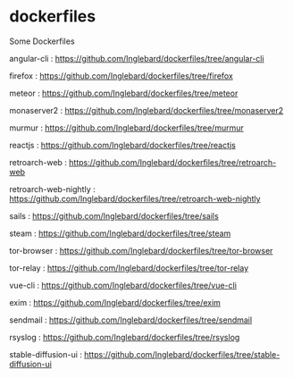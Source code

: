 # dockerfiles
Some Dockerfiles



angular-cli : https://github.com/Inglebard/dockerfiles/tree/angular-cli

firefox : https://github.com/Inglebard/dockerfiles/tree/firefox

meteor : https://github.com/Inglebard/dockerfiles/tree/meteor

monaserver2 : https://github.com/Inglebard/dockerfiles/tree/monaserver2

murmur : https://github.com/Inglebard/dockerfiles/tree/murmur

reactjs : https://github.com/Inglebard/dockerfiles/tree/reactjs

retroarch-web : https://github.com/Inglebard/dockerfiles/tree/retroarch-web

retroarch-web-nightly : https://github.com/Inglebard/dockerfiles/tree/retroarch-web-nightly

sails : https://github.com/Inglebard/dockerfiles/tree/sails

steam : https://github.com/Inglebard/dockerfiles/tree/steam

tor-browser : https://github.com/Inglebard/dockerfiles/tree/tor-browser

tor-relay : https://github.com/Inglebard/dockerfiles/tree/tor-relay

vue-cli : https://github.com/Inglebard/dockerfiles/tree/vue-cli

exim : https://github.com/Inglebard/dockerfiles/tree/exim

sendmail : https://github.com/Inglebard/dockerfiles/tree/sendmail

rsyslog : https://github.com/Inglebard/dockerfiles/tree/rsyslog

stable-diffusion-ui : https://github.com/Inglebard/dockerfiles/tree/stable-diffusion-ui